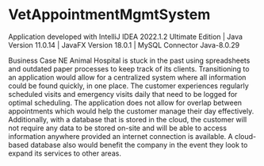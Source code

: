 # VetAppointmentMgmtSystem


Application developed with IntelliJ IDEA 2022.1.2 Ultimate Edition | Java Version 11.0.14 | JavaFX Version 18.0.1 | MySQL Connector Java-8.0.29


Business Case
NE Animal Hospital is stuck in the past using spreadsheets and outdated paper processes to keep track of its clients. Transitioning to an application would allow for a centralized system where all information could be found quickly, in one place. The customer experiences regularly scheduled visits and emergency visits daily that need to be logged for optimal scheduling. The application does not allow for overlap between appointments which would help the customer manage their day effectively. Additionally, with a database that is stored in the cloud, the customer will not require any data to be stored on-site and will be able to access information anywhere provided an internet connection is available. A cloud-based database also would benefit the company in the event they look to expand its services to other areas.


